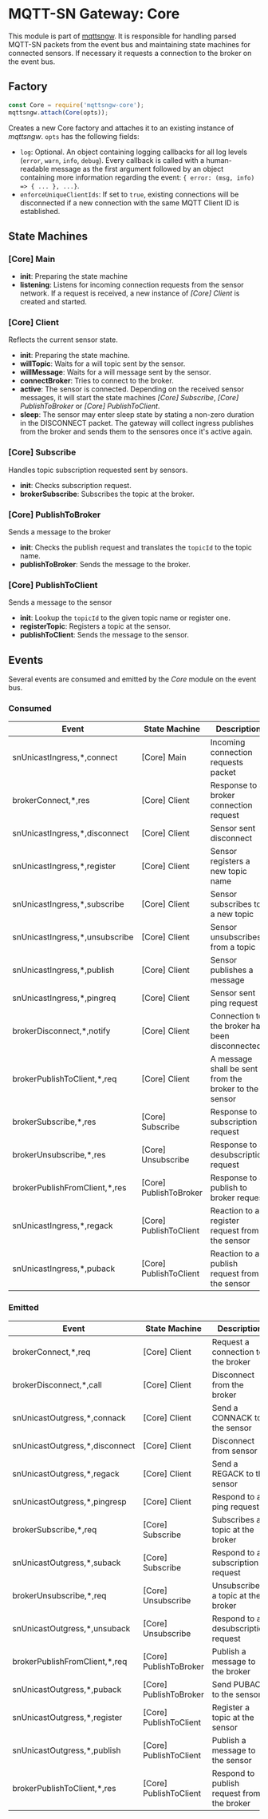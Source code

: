 # MQTT-SN Gateway: Core

This module is part of [mqttsngw](https://github.com/jue89/node-mqttsngw). It is responsible for handling parsed MQTT-SN packets from the event bus and maintaining state machines for connected sensors. If necessary it requests a connection to the broker on the event bus.

## Factory

```js
const Core = require('mqttsngw-core');
mqttsngw.attach(Core(opts));
```

Creates a new Core factory and attaches it to an existing instance of *mqttsngw*. ```opts``` has the following fields:
 * ```log```: Optional. An object containing logging callbacks for all log levels (```error```, ```warn```, ```info```, ```debug```). Every callback is called with a human-readable message as the first argument followed by an object containing more information regarding the event: ```{ error: (msg, info) => { ... }, ...}```.
 * ```enforceUniqueClientIds```: If set to ```true```, existing connections will be disconnected if a new connection with the same MQTT Client ID is established.

## State Machines

### [Core] Main

 * **init**: Preparing the state machine
 * **listening**: Listens for incoming connection requests from the sensor network. If a request is received, a new instance of *[Core] Client* is created and started.

### [Core] Client

Reflects the current sensor state.

 * **init**: Preparing the state machine.
 * **willTopic**: Waits for a will topic sent by the sensor.
 * **willMessage**: Waits for a will message sent by the sensor.
 * **connectBroker**: Tries to connect to the broker.
 * **active**: The sensor is connected. Depending on the received sensor messages, it will start the state machines *[Core] Subscribe*, *[Core] PublishToBroker* or *[Core] PublishToClient*.
 * **sleep**: The sensor may enter sleep state by stating a non-zero duration in the DISCONNECT packet. The gateway will collect ingress publishes from the broker and sends them to the sensores once it's active again.

### [Core] Subscribe

Handles topic subscription requested sent by sensors.

 * **init**: Checks subscription request.
 * **brokerSubscribe**: Subscribes the topic at the broker.

### [Core] PublishToBroker

Sends a message to the broker

 * **init**: Checks the publish request and translates the ```topicId``` to the topic name.
 * **publishToBroker**: Sends the message to the broker.

### [Core] PublishToClient

Sends a message to the sensor

 * **init**: Lookup the ```topicId``` to the given topic name or register one.
 * **registerTopic**: Registers a topic at the sensor.
 * **publishToClient**: Sends the message to the sensor.


## Events

Several events are consumed and emitted by the *Core* module on the event bus.

### Consumed

| Event                          | State Machine          | Description |
| ------------------------------ | ---------------------- | ----------- |
| snUnicastIngress,*,connect     | [Core] Main            | Incoming connection requests packet |
| brokerConnect,*,res            | [Core] Client          | Response to a broker connection request |
| snUnicastIngress,*,disconnect  | [Core] Client          | Sensor sent disconnect |
| snUnicastIngress,*,register    | [Core] Client          | Sensor registers a new topic name |
| snUnicastIngress,*,subscribe   | [Core] Client          | Sensor subscribes to a new topic |
| snUnicastIngress,*,unsubscribe | [Core] Client          | Sensor unsubscribes from a topic |
| snUnicastIngress,*,publish     | [Core] Client          | Sensor publishes a message |
| snUnicastIngress,*,pingreq     | [Core] Client          | Sensor sent ping request |
| brokerDisconnect,*,notify      | [Core] Client          | Connection to the broker has been disconnected |
| brokerPublishToClient,*,req    | [Core] Client          | A message shall be sent from the broker to the sensor |
| brokerSubscribe,*,res          | [Core] Subscribe       | Response to a subscription request |
| brokerUnsubscribe,*,res        | [Core] Unsubscribe     | Response to a desubscription request |
| brokerPublishFromClient,*,res  | [Core] PublishToBroker | Response to a publish to broker request |
| snUnicastIngress,*,regack      | [Core] PublishToClient | Reaction to a register request from the sensor |
| snUnicastIngress,*,puback      | [Core] PublishToClient | Reaction to a publish request from the sensor |


### Emitted

| Event                          | State Machine          | Description |
| ------------------------------ | ---------------------- | ----------- |
| brokerConnect,*,req            | [Core] Client          | Request a connection to the broker |
| brokerDisconnect,*,call        | [Core] Client          | Disconnect from the broker |
| snUnicastOutgress,*,connack    | [Core] Client          | Send a CONNACK to the sensor |
| snUnicastOutgress,*,disconnect | [Core] Client          | Disconnect from sensor |
| snUnicastOutgress,*,regack     | [Core] Client          | Send a REGACK to the sensor |
| snUnicastOutgress,*,pingresp   | [Core] Client          | Respond to a ping request |
| brokerSubscribe,*,req          | [Core] Subscribe       | Subscribes a topic at the broker |
| snUnicastOutgress,*,suback     | [Core] Subscribe       | Respond to a subscription request |
| brokerUnsubscribe,*,req        | [Core] Unsubscribe     | Unsubscribes a topic at the broker |
| snUnicastOutgress,*,unsuback   | [Core] Unsubscribe     | Respond to a desubscription request |
| brokerPublishFromClient,*,req  | [Core] PublishToBroker | Publish a message to the broker |
| snUnicastOutgress,*,puback     | [Core] PublishToBroker | Send PUBACK to the sensor |
| snUnicastOutgress,*,register   | [Core] PublishToClient | Register a topic at the sensor |
| snUnicastOutgress,*,publish    | [Core] PublishToClient | Publish a message to the sensor |
| brokerPublishToClient,*,res    | [Core] PublishToClient | Respond to publish request from the broker |
